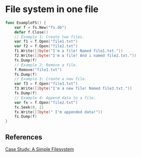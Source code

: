 # File system in one file

```go
func ExampleFS() {
	var f = fs.New("fs.db")
	defer f.Close()
	// Example 1: Create two files.
	var f1 = f.Open("file1.txt")
	var f2 = f.Open("file2.txt")
	f1.Write([]byte("I'm a file! Named file1.txt."))
	f2.Write([]byte("I'm a file! And i named file2.txt."))
	fs.Dump(f)
	// Example 2: Remove a file.
	f.Remove("file1.txt")
	fs.Dump(f)
	// Example 3: Create a new file.
	var f3 = f.Open("file3.txt")
	f3.Write([]byte("I'm a new file! Named file3.txt."))
	fs.Dump(f)
	// Example 4: Append data to a file.
	var fx = f.Open("file2.txt")
	fx.Seek(0, 2)
	fx.Write([]byte(" I'm appended data!"))
	fs.Dump(f)
}
```

## References

[Case Study: A Simple Filesystem](https://azrael.digipen.edu/~mmead/www/Courses/CS180/Simple-FS.html)

